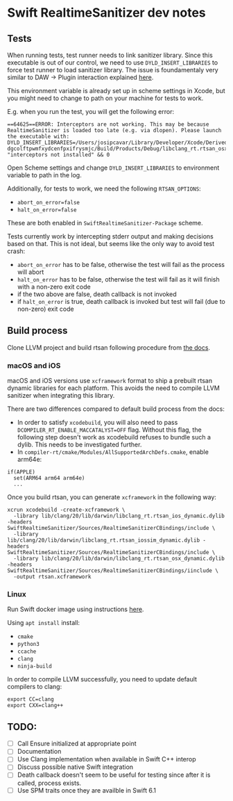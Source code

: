 # Swift RealtimeSanitizer dev notes

## Tests

When running tests, test runner needs to link sanitizer library. Since this executable is out of our control, we need to use `DYLD_INSERT_LIBRARIES` to force test runner to load sanitizer library.
The issue is foundamentaly very similar to DAW -> Plugin interaction explained [here](https://forum.juce.com/t/using-realtimesanitizer-inside-daws/64557).

This environment variable is already set up in scheme settings in Xcode, but you might need to change to path on your machine for tests to work.

E.g. when you run the test, you will get the following error:

```
==64625==ERROR: Interceptors are not working. This may be because RealtimeSanitizer is loaded too late (e.g. via dlopen). Please launch the executable with:
DYLD_INSERT_LIBRARIES=/Users/josipcavar/Library/Developer/Xcode/DerivedData/SwiftRealtimeSanitizer-dgcolftpwmfxydcenfpxifrysmjc/Build/Products/Debug/libclang_rt.rtsan_osx_dynamic.dylib
"interceptors not installed" && 0
```

Open Scheme settings and change `DYLD_INSERT_LIBRARIES` to environment variable to path in the log.

Additionally, for tests to work, we need the following `RTSAN_OPTIONS`:
- `abort_on_error=false`
- `halt_on_error=false`

These are both enabled in `SwiftRealtimeSanitizer-Package` scheme.

Tests currently work by intercepting stderr output and making decisions based on that. This is not ideal, but seems like the only way to avoid test crash:

- `abort_on_error` has to be false, otherwise the test will fail as the process will abort
- `halt_on_error` has to be false, otherwise the test will fail as it will finish with a non-zero exit code
- if the two above are false, death callback is not invoked
- if `halt_on_error` is true, death callback is invoked but test will fail (due to non-zero) exit code

## Build process

Clone LLVM project and build rtsan following procedure from [the docs](https://clang.llvm.org/docs/RealtimeSanitizer.html).

### macOS and iOS

macOS and iOS versions use `xcframework` format to ship a prebuilt rtsan dynamic libraries for each platform.
This avoids the need to compile LLVM sanitizer when integrating this library.

There are two differences compared to default build process from the docs:

- In order to satisfy `xcodebuild`, you will also need to pass `DCOMPILER_RT_ENABLE_MACCATALYST=OFF` flag. Without this flag, the following step doesn't work as xcodebuild refuses to bundle such a dylib. This needs to be investigated further.
- In `compiler-rt/cmake/Modules/AllSupportedArchDefs.cmake`, enable arm64e:

```
if(APPLE)
  set(ARM64 arm64 arm64e)
  ...
```

Once you build rtsan, you can generate `xcframework` in the following way:

```
xcrun xcodebuild -create-xcframework \
  -library lib/clang/20/lib/darwin/libclang_rt.rtsan_ios_dynamic.dylib -headers SwiftRealtimeSanitizer/Sources/RealtimeSanitizerCBindings/include \
  -library lib/clang/20/lib/darwin/libclang_rt.rtsan_iossim_dynamic.dylib -headers SwiftRealtimeSanitizer/Sources/RealtimeSanitizerCBindings/include \
  -library lib/clang/20/lib/darwin/libclang_rt.rtsan_osx_dynamic.dylib -headers SwiftRealtimeSanitizer/Sources/RealtimeSanitizerCBindings/iinclude \
  -output rtsan.xcframework
```

### Linux

Run Swift docker image using instructions [here](https://www.swift.org/install/linux/docker/).

Using `apt install` install:
- `cmake`
- `python3`
- `ccache`
- `clang`
- `ninja-build`

In order to compile LLVM successfully, you need to update default compilers to clang:

```
export CC=clang
export CXX=clang++
```

## TODO:

- [ ] Call Ensure initialized at appropriate point
- [ ] Documentation
- [ ] Use Clang implementation when available in Swift C++ interop
- [ ] Discuss possible native Swift integration
- [ ] Death callback doesn't seem to be useful for testing since after it is called, process exists.
- [ ] Use SPM traits once they are availble in Swift 6.1
